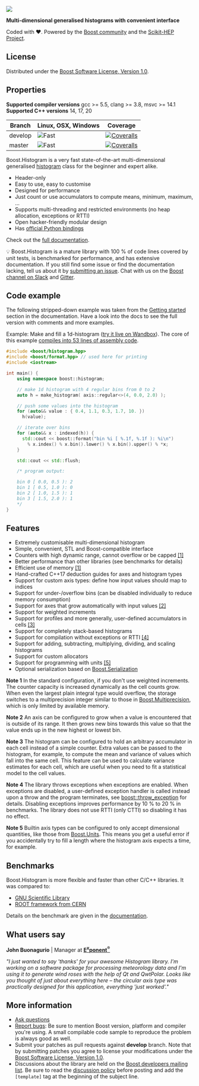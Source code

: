 <!--
  Copyright Hans Dembinski 2016 - 2019.
  Distributed under the Boost Software License, Version 1.0.
  (See accompanying file LICENSE_1_0.txt or copy at
  https://www.boost.org/LICENSE_1_0.txt)
-->

![](doc/logo/color.svg)

**Multi-dimensional generalised histograms with convenient interface**

Coded with ❤. Powered by the [Boost community](https://www.boost.org) and the [Scikit-HEP Project](http://scikit-hep.org).

## License

Distributed under the [Boost Software License, Version 1.0](http://www.boost.org/LICENSE_1_0.txt).

## Properties

**Supported compiler versions** gcc >= 5.5, clang >= 3.8, msvc >= 14.1
**Supported C++ versions** 14, 17, 20

Branch  | Linux, OSX, Windows    | Coverage
------- | ---------------------- | --------
develop | ![Fast](https://github.com/boostorg/histogram/workflows/Fast/badge.svg?branch=develop) | [![Coveralls](https://coveralls.io/repos/github/boostorg/histogram/badge.svg?branch=develop)](https://coveralls.io/github/boostorg/histogram?branch=develop)
master  | ![Fast](https://github.com/boostorg/histogram/workflows/Fast/badge.svg?branch=master) | [![Coveralls](https://coveralls.io/repos/github/boostorg/histogram/badge.svg?branch=master)](https://coveralls.io/github/boostorg/histogram?branch=master)

Boost.Histogram is a very fast state-of-the-art multi-dimensional generalised [histogram](https://en.wikipedia.org/wiki/Histogram) class for the beginner and expert alike.

* Header-only
* Easy to use, easy to customise
* Designed for performance
* Just count or use accumulators to compute means, minimum, maximum, ...
* Supports multi-threading and restricted environments (no heap allocation, exceptions or RTTI)
* Open hacker-friendly modular design
* Has [official Python bindings](https://github.com/scikit-hep/boost-histogram)

Check out the [full documentation](https://www.boost.org/doc/libs/master/libs/histogram/doc/html/index.html).

💡 Boost.Histogram is a mature library with 100 % of code lines covered by unit tests, is benchmarked for performance, and has extensive documentation. If you still find some issue or find the documentation lacking, tell us about it by [submitting an issue](https://github.com/boostorg/histogram/issues). Chat with us on the [Boost channel on Slack](https://cpplang.slack.com) and [Gitter](https://gitter.im/boostorg/histogram).

## Code example

The following stripped-down example was taken from the [Getting started](https://www.boost.org/doc/libs/master/libs/histogram/doc/html/histogram/getting_started.html) section in the documentation. Have a look into the docs to see the full version with comments and more examples.

Example: Make and fill a 1d-histogram ([try it live on Wandbox](https://wandbox.org/permlink/NSM2ZiDyntUi6RDC)). The core of this example [compiles into 53 lines of assembly code](https://godbolt.org/z/632yzE).

```cpp
#include <boost/histogram.hpp>
#include <boost/format.hpp> // used here for printing
#include <iostream>

int main() {
    using namespace boost::histogram;

    // make 1d histogram with 4 regular bins from 0 to 2
    auto h = make_histogram( axis::regular<>(4, 0.0, 2.0) );

    // push some values into the histogram
    for (auto&& value : { 0.4, 1.1, 0.3, 1.7, 10. })
      h(value);

    // iterate over bins
    for (auto&& x : indexed(h)) {
      std::cout << boost::format("bin %i [ %.1f, %.1f ): %i\n")
        % x.index() % x.bin().lower() % x.bin().upper() % *x;
    }

    std::cout << std::flush;

    /* program output:

    bin 0 [ 0.0, 0.5 ): 2
    bin 1 [ 0.5, 1.0 ): 0
    bin 2 [ 1.0, 1.5 ): 1
    bin 3 [ 1.5, 2.0 ): 1
    */
}
```

## Features

* Extremely customisable multi-dimensional histogram
* Simple, convenient, STL and Boost-compatible interface
* Counters with high dynamic range, cannot overflow or be capped [[1]](#note1)
* Better performance than other libraries (see benchmarks for details)
* Efficient use of memory [[1]](#note1)
* Hand-crafted C++17 deduction guides for axes and histogram types
* Support for custom axis types: define how input values should map to indices
* Support for under-/overflow bins (can be disabled individually to reduce memory consumption)
* Support for axes that grow automatically with input values [[2]](#note2)
* Support for weighted increments
* Support for profiles and more generally, user-defined accumulators in cells [[3]](#note3)
* Support for completely stack-based histograms
* Support for compilation without exceptions or RTTI [[4]](#note4)
* Support for adding, subtracting, multiplying, dividing, and scaling histograms
* Support for custom allocators
* Support for programming with units [[5]](#note5)
* Optional serialization based on [Boost.Serialization](https://www.boost.org/doc/libs/release/libs/serialization/)

<b id="note1">Note 1</b> In the standard configuration, if you don't use weighted increments. The counter capacity is increased dynamically as the cell counts grow. When even the largest plain integral type would overflow, the storage switches to a multiprecision integer similar to those in [Boost.Multiprecision](https://www.boost.org/doc/libs/release/libs/multiprecision/), which is only limited by available memory.

<b id="note2">Note 2</b> An axis can be configured to grow when a value is encountered that is outside of its range. It then grows new bins towards this value so that the value ends up in the new highest or lowest bin.

<b id="note3">Note 3</b> The histogram can be configured to hold an arbitrary accumulator in each cell instead of a simple counter. Extra values can be passed to the histogram, for example, to compute the mean and variance of values which fall into the same cell. This feature can be used to calculate variance estimates for each cell, which are useful when you need to fit a statistical model to the cell values.

<b id="note4">Note 4</b> The library throws exceptions when exceptions are enabled. When exceptions are disabled, a user-defined exception handler is called instead upon a throw and the program terminates, see [boost::throw_exception](https://www.boost.org/doc/libs/master/libs/exception/doc/throw_exception.html) for details. Disabling exceptions improves performance by 10 % to 20 % in benchmarks. The library does not use RTTI (only CTTI) so disabling it has no effect.

<b id="note5">Note 5</b> Builtin axis types can be configured to only accept dimensional quantities, like those from [Boost.Units](https://www.boost.org/doc/libs/release/libs/units/). This means you get a useful error if you accidentally try to fill a length where the histogram axis expects a time, for example.

## Benchmarks

Boost.Histogram is more flexible and faster than other C/C++ libraries. It was compared to:
 - [GNU Scientific Library](https://www.gnu.org/software/gsl)
 - [ROOT framework from CERN](https://root.cern.ch)

Details on the benchmark are given in the [documentation](https://www.boost.org/doc/libs/develop/libs/histogram/doc/html/histogram/benchmarks.html).

## What users say

**John Buonagurio** | Manager at [**E<sup><i>x</i></sup>ponent<sup>&reg;</sup>**](https://www.exponent.com)

*"I just wanted to say 'thanks' for your awesome Histogram library. I'm working on a software package for processing meteorology data and I'm using it to generate wind roses with the help of Qt and QwtPolar. Looks like you thought of just about everything here &ndash; the circular axis type was practically designed for this application, everything 'just worked'."*

## More information

* [Ask questions](http://stackoverflow.com/questions/ask?tags=c%2B%2B,boost,boost-template)
* [Report bugs](https://github.com/boostorg/template/issues): Be sure to mention Boost version, platform and compiler you're using. A small compilable code sample to reproduce the problem is always good as well.
* Submit your patches as pull requests against **develop** branch. Note that by submitting patches you agree to license your modifications under the [Boost Software License, Version 1.0](http://www.boost.org/LICENSE_1_0.txt).
* Discussions about the library are held on the [Boost developers mailing list](http://www.boost.org/community/groups.html#main). Be sure to read the [discussion policy](http://www.boost.org/community/policy.html) before posting and add the `[template]` tag at the beginning of the subject line.
